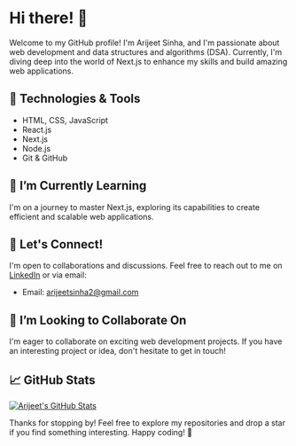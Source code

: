# Hi there! 👋

Welcome to my GitHub profile! I'm Arijeet Sinha, and I'm passionate about web development and data structures and algorithms (DSA). Currently, I'm diving deep into the world of Next.js to enhance my skills and build amazing web applications.

## 🔧 Technologies & Tools
- HTML, CSS, JavaScript
- React.js
- Next.js
- Node.js
- Git & GitHub

## 🌱 I’m Currently Learning
I'm on a journey to master Next.js, exploring its capabilities to create efficient and scalable web applications.

## 💬 Let's Connect!
I'm open to collaborations and discussions. Feel free to reach out to me on [LinkedIn]([https://www.linkedin.com/in/arijeet-sinha/](https://www.linkedin.com/in/arijeet-sinha-690117266/)) or via email:

- Email: arijeetsinha2@gmail.com

## 🤝 I’m Looking to Collaborate On
I'm eager to collaborate on exciting web development projects. If you have an interesting project or idea, don't hesitate to get in touch!

## 📈 GitHub Stats
[![Arijeet's GitHub Stats](https://github-readme-stats.vercel.app/api?username=Arijeet2302&show_icons=true&hide=issues&count_private=true)](https://github.com/Arijeet2302)

Thanks for stopping by! Feel free to explore my repositories and drop a star if you find something interesting. Happy coding! 🚀

